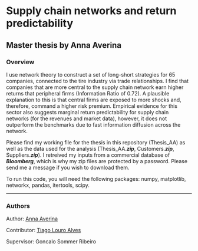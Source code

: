 # Supply chain networks and return predictability
## Master thesis by Anna Averina

### Overview

I use network theory to construct a set of long-short strategies for 65 companies, connected to the tire industry via trade relationships. I find that companies that are more central to the supply chain network earn higher returns that peripheral firms (Information Ratio of 0.72). A plausible explanation to this is that central firms are exposed to more shocks and, therefore, command a higher risk premium. Empirical evidence for this sector also suggests marginal return predictability for supply chain networks (for the revenues and market data), however, it does not outperform the benchmarks due to fast information diffusion across the network.

Please find my working file for the thesis in this repository (Thesis_AA) as well as the data used for the analysis (Thesis_AA.***zip***, Customers.***zip***, Suppliers.***zip***). I retreived my inputs from a commercial database of ***Bloomberg***, which is why my zip files are protected by a password. Please send me a message if you wish to download them.

To run this code, you will need the following packages: numpy, matplotlib, networkx, pandas, itertools, scipy. 

--- 
### Authors

Author: [Anna Averina](https://www.linkedin.com/in/annaaverina/)

Contributor: [Tiago Louro Alves](https://www.linkedin.com/in/tlouroalves/)

Supervisor: Goncalo Sommer Ribeiro 
